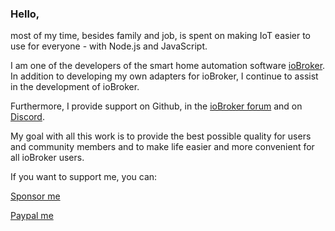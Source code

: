 ### Hello,

most of my time, besides family and job, is spent on making IoT easier to use for everyone - with Node.js and JavaScript.

I am one of the developers of the smart home automation software [ioBroker](https://www.iobroker.net). 
In addition to developing my own adapters for ioBroker, I continue to assist in the development of ioBroker. 

Furthermore, I provide support on Github, in the [ioBroker forum](https://forum.iobroker.net/) and on [Discord](https://discord.gg/HwUCwsH). 

My goal with all this work is to provide the best possible quality for users and community members and to make life easier and more convenient for all ioBroker users.

If you want to support me, you can:

[Sponsor me](https://github.com/sponsors/simatec/)

[Paypal me](https://paypal.me/mk1676)
